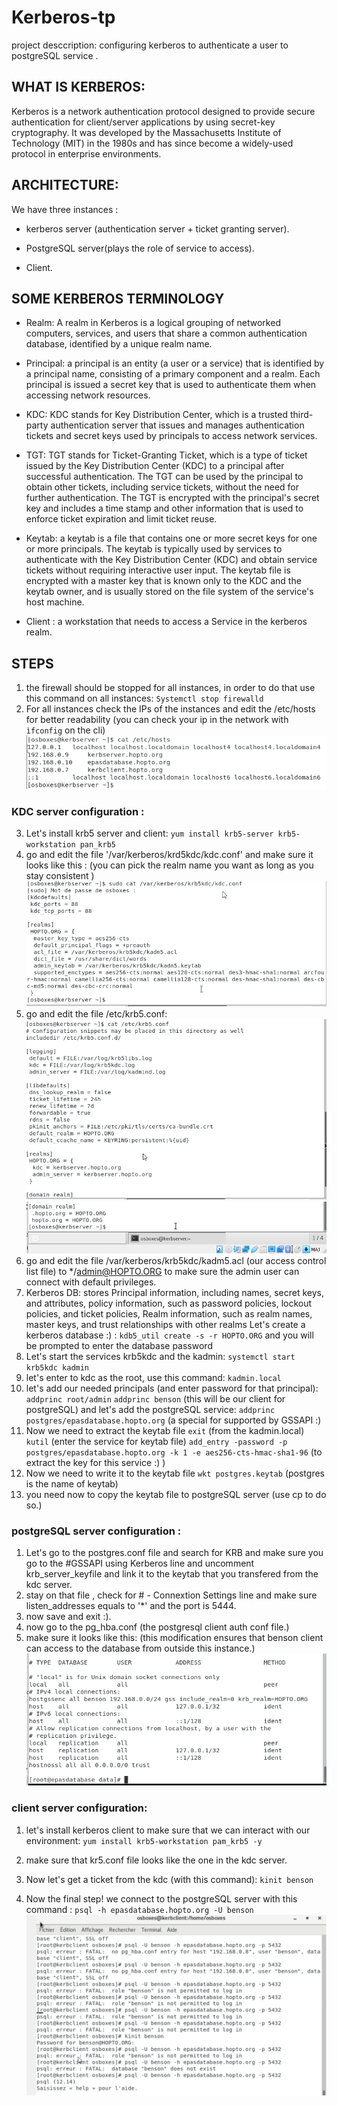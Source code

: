 # Kerberos-tp
project desccription: configuring kerberos to authenticate a user to postgreSQL service .  

## WHAT IS KERBEROS:
Kerberos is a network authentication protocol designed to provide secure authentication for client/server applications by using secret-key cryptography. It was developed by the Massachusetts Institute of Technology (MIT) in the 1980s and has since become a widely-used protocol in enterprise environments.
## ARCHITECTURE:
We have three instances : 

- kerberos server (authentication server + ticket granting server).

- PostgreSQL server(plays the role of service to access).

- Client.

## SOME KERBEROS TERMINOLOGY
- Realm: A realm in Kerberos is a logical grouping of networked computers, services, and users that share a common authentication database, identified by a unique realm name.

- Principal: a principal is an entity (a user or a service) that is identified by a principal name, consisting of a primary component and a realm. Each principal is issued a secret key that is used to authenticate them when accessing network resources.

- KDC: KDC stands for Key Distribution Center, which is a trusted third-party authentication server that issues and manages authentication tickets and secret keys used by principals to access network services.

- TGT: TGT stands for Ticket-Granting Ticket, which is a type of ticket issued by the Key Distribution Center (KDC) to a principal after successful authentication. The TGT can be used by the principal to obtain other tickets, including service tickets, without the need for further authentication. The TGT is encrypted with the principal's secret key and includes a time stamp and other information that is used to enforce ticket expiration and limit ticket reuse.

- Keytab: a keytab is a file that contains one or more secret keys for one or more principals. The keytab is typically used by services to authenticate with the Key Distribution Center (KDC) and obtain service tickets without requiring interactive user input. The keytab file is encrypted with a master key that is known only to the KDC and the keytab owner, and is usually stored on the file system of the service's host machine.

- Client : a workstation that needs to access a Service in the kerberos realm.

## STEPS
1. the firewall should be stopped for all instances, in order to do that use this command on all instances:
`Systemctl stop firewalld`
2. For all instances check the IPs of the instances and 
edit the /etc/hosts for better readability (you can check your ip in the network with `ìfconfig` on the cli)
![hosts](./Screenshots/hosts.png)
### KDC server configuration :

3. Let's install krb5 server and client:
`yum install krb5-server krb5-workstation pan_krb5`
4. go and edit the file '/var/kerberos/krd5kdc/kdc.conf'
and make sure it looks like this : (you can pick the realm name you want as long as you stay consistent )
![kdc.conf](./Screenshots/kdc.conf.png)
5. go and edit the file /etc/krb5.conf:
![krb5.conf part 1](./Screenshots/krb5.conf.pt1.png) 
![Part 2](./Screenshots/krb5.conf.pt2.png)
6. go and edit the file /var/kerberos/krb5kdc/kadm5.acl (our access control list file) to */admin@HOPTO.ORG to make sure the admin user can connect with default privileges.
7. Kerberos DB: stores Principal information, including names, secret keys, and attributes, policy information, such as password policies, lockout policies, and ticket policies, Realm information, such as realm names, master keys, and trust relationships with other realms
Let's create a kerberos database :) :
`kdb5_util create -s -r HOPTO.ORG`
and you will be prompted to enter the database password
8. Let's start the services krb5kdc and the kadmin:
`systemctl start krb5kdc kadmin`
9. let's enter to kdc as the root, use this command: `kadmin.local`
10. let's add our needed principals (and enter password for that principal):
`addprinc root/admin`
`addprinc benson` (this will be our client for postgreSQL)
and let's add the postgreSQL service:
`addprinc postgres/epasdatabase.hopto.org` (a special for supported by GSSAPI :)
11. Now we need to extract the keytab file
`exit` (from the kadmin.local)
`kutil` (enter the service for keytab file)
`add_entry -password -p postgres/epasdatabase.hopto.org -k 1 -e aes256-cts-hmac-sha1-96` (to extract the key for this service :) ) 
12. Now we need to write it to the keytab file
`wkt postgres.keytab` (postgres is the name of keytab)
13. you need now to copy the keytab file to postgreSQL server (use cp to do so.)
### postgreSQL server configuration :
1. Let's go to the postgres.conf file and search for KRB
and make sure you go to the #GSSAPI using Kerberos line 
and uncomment krb_server_keyfile and link it to the keytab that you transfered from the kdc server.
2. stay on that file , check for # - Connextion Settings line and make sure listen_addresses equals to '*' and the port is 5444.
3. now save and exit :).
4. now go to the pg_hba.conf (the postgresql client auth conf file.)
5. make sure it looks like this: (this modification ensures that benson client can access to the database from outside this instance.)
![pg_hba.conf](./Screenshots/pg_hba.conf.png)
### client server configuration:
1. let's install kerberos client to make sure that we can interact with our environment:
`yum install krb5-workstation pam_krb5 -y`

2. make sure that kr5.conf file looks like the one in the kdc server.

3. Now let's get a ticket from the kdc (with this command):
`kinit benson`

4. Now the final step! we connect to the postgreSQL server with this command : 
`psql -h epasdatabase.hopto.org -U benson`
![Connecting!](./Screenshots/final.png)
